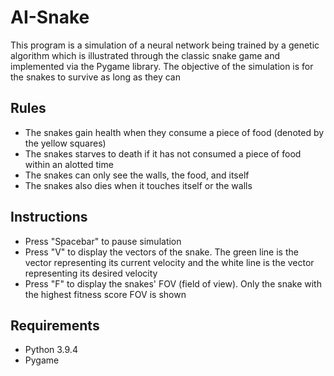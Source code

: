 # AI-Snake
This program is a simulation of a neural network being trained by a genetic algorithm which is illustrated through the classic snake game and implemented via the Pygame library. The objective of the simulation is for the snakes to survive as long as they can

## Rules
- The snakes gain health when they consume a piece of food (denoted by the yellow squares)
- The snakes starves to death if it has not consumed a piece of food within an alotted time
- The snakes can only see the walls, the food, and itself
- The snakes also dies when it touches itself or the walls

## Instructions
- Press "Spacebar" to pause simulation
- Press "V" to display the vectors of the snake. The green line is the vector representing its current velocity and the white line is the vector representing its desired velocity
- Press "F" to display the snakes' FOV (field of view). Only the snake with the highest fitness score FOV is shown

## Requirements
- Python 3.9.4
- Pygame
